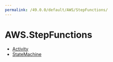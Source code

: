 ```yaml
---
permalink: /49.0.0/default/AWS/StepFunctions/
---
```


# AWS.StepFunctions



* [Activity](Activity.md)
* [StateMachine](StateMachine.md)